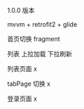 


1.0.0 版本

 mvvm + retrofit2 + glide
 
 
 首页切换 fragment  
 
 列表 上拉加载 下拉刷新
 
 列表页面  x
  
 tabPage 切换  x
 
 登录页面    x
 
 
  
